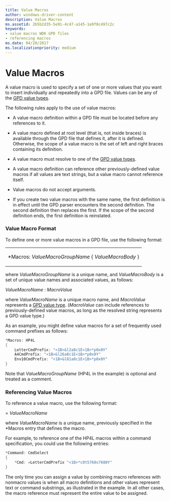 ```yaml
---
title: Value Macros
author: windows-driver-content
description: Value Macros
ms.assetid: 265b2d35-5e91-4c47-a145-1e9f8c497c2c
keywords:
- value macros WDK GPD files
- referencing macros
ms.date: 04/20/2017
ms.localizationpriority: medium
---
```


# Value Macros





A value macro is used to specify a set of one or more values that you want to insert individually and repeatedly into a GPD file. Values can be any of the [GPD value types](gpd-value-types.md).

The following rules apply to the use of value macros:

-   A value macro definition within a GPD file must be located before any references to it.

-   A value macro defined at root level (that is, not inside braces) is available through the GPD file that defines it, after it is defined. Otherwise, the scope of a value macro is the set of left and right braces containing its definition.

-   A value macro must resolve to one of the [GPD value types](gpd-value-types.md).

-   A value macro definition can reference other previously-defined value macros if all values are text strings, but a value macro cannot reference itself.

-   Value macros do not accept arguments.

-   If you create two value macros with the same name, the first definition is in effect until the GPD parser encounters the second definition. The second definition then replaces the first. If the scope of the second definition ends, the first definition is reinstated.

### Value Macro Format

To define one or more value macros in a GPD file, use the following format:

<table>
<colgroup>
<col width="100%" />
</colgroup>
<tbody>
<tr class="odd">
<td><p>*Macros: <em>ValueMacroGroupName</em> { <em>ValueMacroBody</em> }</p></td>
</tr>
</tbody>
</table>

 

where *ValueMacroGroupName* is a unique name, and *ValueMacroBody* is a set of unique value names and associated values, as follows:

*ValueMacroName* : *MacroValue*

where *ValueMacroName* is a unique macro name, and *MacroValue* represents a [GPD value type](gpd-value-types.md). (*MacroValue* can include references to previously-defined value macros, as long as the resolved string represents a GPD value type.)

As an example, you might define value macros for a set of frequently used command prefixes as follows:

```cpp
*Macros: HP4L
{
    LetterCmdPrefix: "<1B>&l2a8c1E<1B>*p0x0Y"
    A4CmdPrefix: "<1B>&l26a8c1E<1B>*p0x0Y"
    Env10CmdPrefix: "<1B>&l81a8c1E<1B>*p0x0Y"
}
```

Note that *ValueMacroGroupName* (HP4L in the example) is optional and treated as a comment.

### Referencing Value Macros

To reference a value macro, use the following format:

= *ValueMacroName*

where *ValueMacroName* is a unique name, previously specified in the \*Macros entry that defines the macro.

For example, to reference one of the HP4L macros within a command specification, you could use the following entries:

```cpp
*Command: CmdSelect
{
    *Cmd: =LetterCmdPrefix "<1B>*c0t5760x7680Y"
}
```

The only time you can assign a value by combining macro references with nonmacro values is when all macro definitions and other values represent text or command substrings, as illustrated in the example. In all other cases, the macro reference must represent the entire value to be assigned.

 

 




